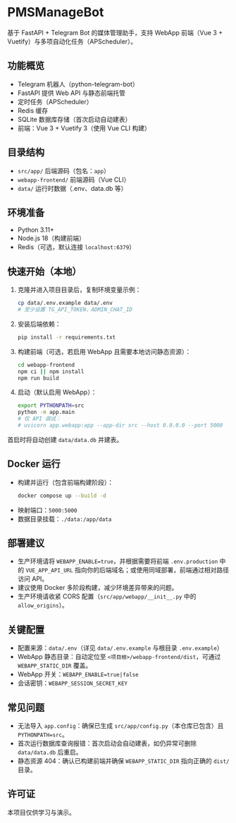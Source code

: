 # PMSManageBot

基于 FastAPI + Telegram Bot 的媒体管理助手，支持 WebApp 前端（Vue 3 + Vuetify）与多项自动化任务（APScheduler）。

## 功能概览
- Telegram 机器人（python-telegram-bot）
- FastAPI 提供 Web API 与静态前端托管
- 定时任务（APScheduler）
- Redis 缓存
- SQLite 数据库存储（首次启动自动建表）
- 前端：Vue 3 + Vuetify 3（使用 Vue CLI 构建）

## 目录结构
- `src/app/` 后端源码（包名：`app`）
- `webapp-frontend/` 前端源码（Vue CLI）
- `data/` 运行时数据（.env、data.db 等）

## 环境准备
- Python 3.11+
- Node.js 18（构建前端）
- Redis（可选，默认连接 `localhost:6379`）

## 快速开始（本地）
1. 克隆并进入项目目录后，复制环境变量示例：
   ```bash
   cp data/.env.example data/.env
   # 至少设置 TG_API_TOKEN、ADMIN_CHAT_ID
   ```
2. 安装后端依赖：
   ```bash
   pip install -r requirements.txt
   ```
3. 构建前端（可选，若启用 WebApp 且需要本地访问静态资源）：
   ```bash
   cd webapp-frontend
   npm ci || npm install
   npm run build
   ```
4. 启动（默认启用 WebApp）：
   ```bash
   export PYTHONPATH=src
   python -m app.main
   # 仅 API 调试：
   # uvicorn app.webapp:app --app-dir src --host 0.0.0.0 --port 5000
   ```

首启时将自动创建 `data/data.db` 并建表。

## Docker 运行
- 构建并运行（包含前端构建阶段）：
  ```bash
  docker compose up --build -d
  ```
- 映射端口：`5000:5000`
- 数据目录挂载：`./data:/app/data`

## 部署建议
- 生产环境请将 `WEBAPP_ENABLE=true`，并根据需要将前端 `.env.production` 中的 `VUE_APP_API_URL` 指向你的后端域名；或使用同域部署，前端通过相对路径访问 API。
- 建议使用 Docker 多阶段构建，减少环境差异带来的问题。
- 生产环境请收紧 CORS 配置（`src/app/webapp/__init__.py` 中的 `allow_origins`）。

## 关键配置
- 配置来源：`data/.env`（详见 `data/.env.example` 与根目录 `.env.example`）
- WebApp 静态目录：自动定位至 `<项目根>/webapp-frontend/dist`，可通过 `WEBAPP_STATIC_DIR` 覆盖。
- WebApp 开关：`WEBAPP_ENABLE=true|false`
- 会话密钥：`WEBAPP_SESSION_SECRET_KEY`

## 常见问题
- 无法导入 `app.config`：确保已生成 `src/app/config.py`（本仓库已包含）且 `PYTHONPATH=src`。
- 首次运行数据库查询报错：首次启动会自动建表，如仍异常可删除 `data/data.db` 后重启。
- 静态资源 404：确认已构建前端并确保 `WEBAPP_STATIC_DIR` 指向正确的 `dist/` 目录。

## 许可证
本项目仅供学习与演示。
